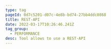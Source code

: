 ```yaml
---
type: tag
pageId: 0d7c5201-d07c-4e8b-bd74-27bb4ddc0868
title: REST-API
date: 2022-03-17T10:26:46.241Z
tag_group:
  - PERFORMANCE
desc: Tool allows to use a REST-API
---
```

